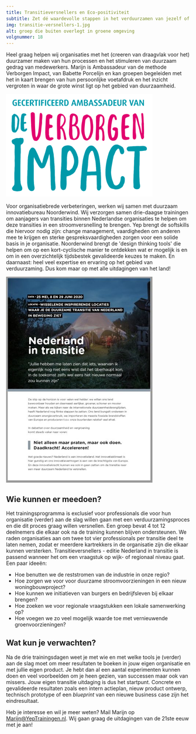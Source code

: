 ```yaml
---
title: Transitieversnellers en Eco-positiviteit
subtitle: Zet dé waardevolle stappen in het verduurzamen van jezelf of je organisatie.
img: transitie-versnellers-1.jpg
alt: groep die buiten overlegt in groene omgeving
volgnummer: 18
---
```


Heel graag helpen wij organisaties met het (creeren van draagvlak voor het) duurzamer maken van hun processen en het stimuleren van duurzaam gedrag van medewerkers. Marijn is Ambassadeur van de methode Verborgen Impact, van Babette Porcelijn en kan groepen begeleiden met het in kaart brengen van hun persoonlijke voetafdruk en het inzicht vergroten in waar de grote winst ligt op het gebied van duurzaamheid.

![Badge Ambassadeur Verborgen Impact](./transitie-versnellers-3.png)

Voor organisatiebrede verbeteringen, werken wij samen met duurzaam innovatiebureau Noorderwind. Wij verzorgen samen drie-daagse trainingen om aanjagers van transities binnen Nederlandse organisaties te helpen om deze transities in een stroomversnelling te brengen. Yep brengt de softskills die hiervoor nodig zijn: change management, vaardigheden om anderen mee te krijgen en sterke gespreksvaardigheden zorgen voor een solide basis in je organisatie. Noorderwind brengt de 'design thinking tools' die helpen om op een kort-cyclische manier te ontdekken wat er mogelijk is en om in een overzichtelijk tijdsbestek gevalideerde keuzes te maken. En daarnaast: heel veel expertise en ervaring op het gebied van verduurzaming. Dus kom maar op met alle uitdagingen van het land!

[![Brochure Transitieversnellers Nederland in Transitie](./transitie-versnellers-2.jpg)](../../Brochure%20Transitieversnellers%20NederlandinTransitie.pdf)

## Wie kunnen er meedoen?

Het trainingsprogramma is exclusief voor professionals die voor hun organisatie (verder) aan de slag willen gaan met een verduurzamingsproces en die dit proces graag willen versnellen. Een groep bevat 4 tot 12 deelnemers die elkaar ook na de training kunnen blijven ondersteunen. We raden organisaties aan om twee tot vier professionals per transitie deel te laten nemen, zodat er meerdere kartrekkers in de organisatie zijn die elkaar kunnen versterken. Transitieversnellers - editie Nederland in transitie is passend wanneer het om een vraagstuk op wijk- of regionaal niveau gaat. Een paar ideeën:

* Hoe benutten we de reststromen van de industrie in onze regio?
* Hoe zorgen we voor voor duurzame stroomvoorzieningen in een nieuw woningbouwproject?
* Hoe kunnen we initiatieven van burgers en bedrijfsleven bij elkaar brengen?
* Hoe zoeken we voor regionale vraagstukken een lokale samenwerking op?
* Hoe voegen we zo veel mogelijk waarde toe met vernieuwende groenvoorzieningen?

## Wat kun je verwachten?

Na de drie trainingsdagen weet je met wie en met welke tools je (verder) aan de slag moet om meer resultaten te boeken in jouw eigen organisatie en met jullie eigen product. Je hebt dan al een aantal experimenten kunnen doen en veel voorbeelden om je heen gezien, van successen maar ook van missers. Jouw eigen transitie uitdaging is dus het startpunt. Concrete en gevalideerde resultaten zoals een intern actieplan, nieuw product ontwerp, technisch prototype of een _blueprint_ van een nieuwe business case zijn het eindresultaat.

Heb je interesse en wil je meer weten? Mail Marijn op Marijn@YepTrainingen.nl. Wij gaan graag de uitdagingen van de 21ste eeuw met je aan!